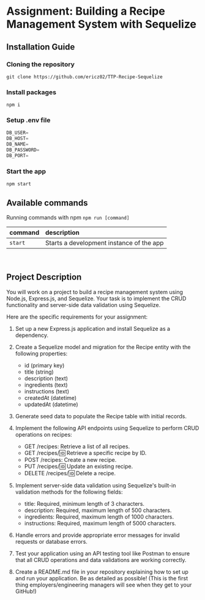 # Assignment: Building a Recipe Management System with Sequelize

## Installation Guide

### Cloning the repository

```shell
git clone https://github.com/ericz02/TTP-Recipe-Sequelize
```

### Install packages

```shell
npm i
```

### Setup .env file


```js
DB_USER=
DB_HOST=
DB_NAME=
DB_PASSWORD=
DB_PORT=

```

### Start the app

```shell
npm start
```

## Available commands

Running commands with npm `npm run [command]`

| command         | description                              |
| :-------------- | :--------------------------------------- |
| `start`         | Starts a development instance of the app |

<br>

## Project Description

You will work on a project to build a recipe management system using Node.js, Express.js, and Sequelize. Your task is to implement the CRUD functionality and server-side data validation using Sequelize.

Here are the specific requirements for your assignment:

1. Set up a new Express.js application and install Sequelize as a dependency.

2. Create a Sequelize model and migration for the Recipe entity with the following properties:
   - id (primary key)
   - title (string)
   - description (text)
   - ingredients (text)
   - instructions (text)
   - createdAt (datetime)
   - updatedAt (datetime)

3. Generate seed data to populate the Recipe table with initial records.

4. Implement the following API endpoints using Sequelize to perform CRUD operations on recipes:
   - GET /recipes: Retrieve a list of all recipes.
   - GET /recipes/:id: Retrieve a specific recipe by ID.
   - POST /recipes: Create a new recipe.
   - PUT /recipes/:id: Update an existing recipe.
   - DELETE /recipes/:id: Delete a recipe.

5. Implement server-side data validation using Sequelize's built-in validation methods for the following fields:
   - title: Required, minimum length of 3 characters.
   - description: Required, maximum length of 500 characters.
   - ingredients: Required, maximum length of 1000 characters.
   - instructions: Required, maximum length of 5000 characters.

6. Handle errors and provide appropriate error messages for invalid requests or database errors.

7. Test your application using an API testing tool like Postman to ensure that all CRUD operations and data validations are working correctly.

8. Create a README.md file in your repository explaining how to set up and run your application. Be as detailed as possible! (This is the first thing employers/engineering managers will see when they get to your GitHub!)
